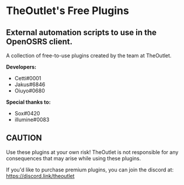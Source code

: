 # TheOutlet's Free Plugins

External automation scripts to use in the OpenOSRS client. 
- 
A collection of free-to-use plugins created by the team at TheOutlet.

**Developers:**
- Cetti#0001
- Jakus#6846
- Oiuyo#0680

**Special thanks to:**
- Sox#0420
- illumine#0083




CAUTION
-
Use these plugins at your own risk! TheOutlet is not responsible for any consequences that may arise while using these plugins.

If you'd like to purchase premium plugins, you can join the discord at: https://discord.link/theoutlet